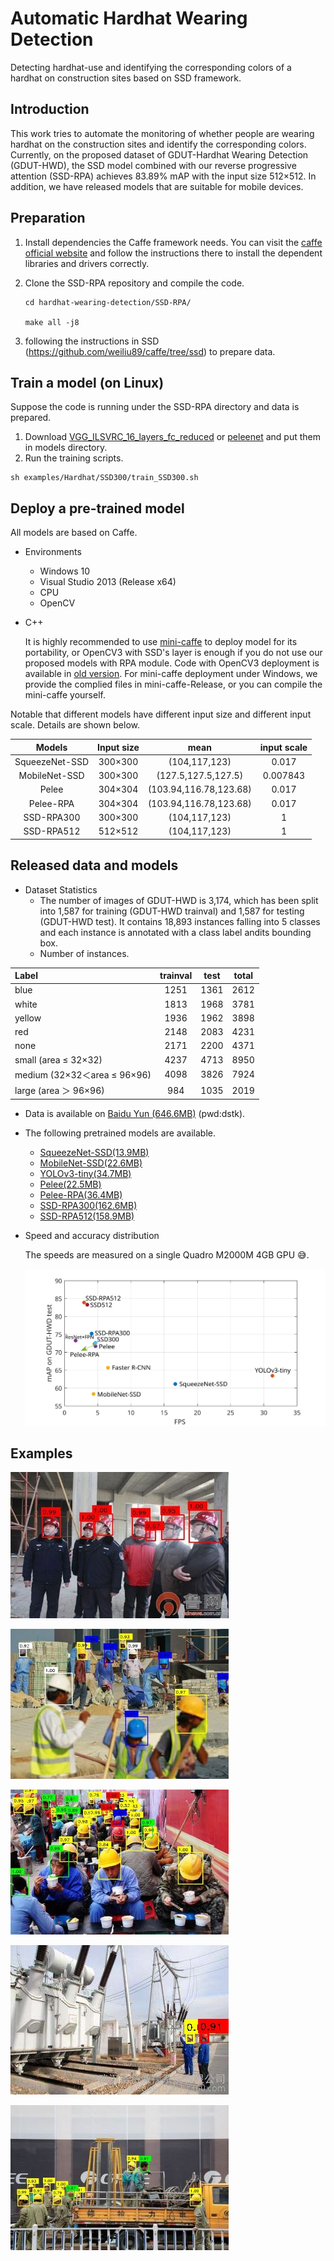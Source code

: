 # Automatic Hardhat Wearing Detection

Detecting hardhat-use and identifying the corresponding colors of a hardhat on construction sites based on SSD framework.

## Introduction

This work tries to automate the monitoring of whether people are wearing hardhat on the construction sites and identify the corresponding colors.  Currently,  on the proposed dataset of GDUT-Hardhat Wearing Detection (GDUT-HWD), the SSD model combined with our reverse progressive attention (SSD-RPA) achieves  83.89% mAP with the input size 512×512. In addition, we have released models that are suitable for mobile devices.

## Preparation

1. Install dependencies the Caffe framework needs. You can visit the [caffe official website](http://caffe.berkeleyvision.org/installation.html) and follow the instructions there to install the dependent libraries and drivers correctly.

2. Clone the SSD-RPA repository and compile the code.

   ```shell
   cd hardhat-wearing-detection/SSD-RPA/

   make all -j8
   ```

3. following the instructions in SSD (https://github.com/weiliu89/caffe/tree/ssd) to prepare data.

## Train a model (on Linux)

Suppose the code is running under the SSD-RPA directory and data is prepared.

1. Download [VGG_ILSVRC_16_layers_fc_reduced](https://pan.baidu.com/s/1qkj5TaR33FuaUtaIOuhMWA) or [peleenet](https://pan.baidu.com/s/1AXSvPpwClTMGKwKRFT9Tlg) and put them in models directory.
2. Run the training scripts.

```shell
sh examples/Hardhat/SSD300/train_SSD300.sh
```

## Deploy a pre-trained model

All models are based on Caffe.

- Environments
  - Windows 10
  - Visual Studio 2013 (Release x64)
  - CPU
  - OpenCV

- C++

  It is highly recommended to use [mini-caffe](https://github.com/luoyetx/mini-caffe) to deploy model for its portability, or OpenCV3 with SSD's layer is enough if you do not use our proposed models with RPA module.  Code with OpenCV3 deployment is available in [old version](https://github.com/wujixiu/helmet-detection/tree/master/old-version). For mini-caffe deployment under Windows, we provide the complied files in mini-caffe-Release, or you can compile the mini-caffe yourself.

Notable that different models have different input size and different input scale. Details are shown below.

|     Models     | Input size |          mean          | input scale |
| :------------: | :--------: | :--------------------: | :---------: |
| SqueezeNet-SSD |  300×300   |     (104,117,123)      |    0.017    |
| MobileNet-SSD  |  300×300   |  (127.5,127.5,127.5)   |  0.007843   |
|     Pelee      |  304×304   | (103.94,116.78,123.68) |    0.017    |
|   Pelee-RPA    |  304×304   | (103.94,116.78,123.68) |    0.017    |
|   SSD-RPA300   |  300×300   |     (104,117,123)      |      1      |
|   SSD-RPA512   |  512×512   |     (104,117,123)      |      1      |


## Released data and models

- Dataset Statistics
  - The number of images of GDUT-HWD is 3,174, which has been split into 1,587 for training (GDUT-HWD trainval) and 1,587 for testing (GDUT-HWD test). It contains 18,893 instances falling into 5 classes and each instance is annotated with a class label andits bounding box.
  - Number of instances.

| Label                        | trainval | test | total |
| :--------------------------- | :------: | :--: | :---: |
| blue                         |   1251   | 1361 | 2612  |
| white                        |   1813   | 1968 | 3781  |
| yellow                       |   1936   | 1962 | 3898  |
| red                          |   2148   | 2083 | 4231  |
| none                         |   2171   | 2200 | 4371  |
| small (area ≤ 32×32)         |   4237   | 4713 | 8950  |
| medium (32×32＜area ≤ 96×96) |   4098   | 3826 | 7924  |
| large (area ＞ 96×96)        |   984    | 1035 | 2019  |

- Data is available on [Baidu Yun (646.6MB)](https://pan.baidu.com/s/1_Jj56B05YpUv5iLB9JMb4g) (pwd:dstk).

- The following pretrained models are available.

  - [SqueezeNet-SSD(13.9MB)](https://pan.baidu.com/s/1a-ypwwkMpLO0jFtyepWEcw)
  - [MobileNet-SSD(22.6MB)](https://pan.baidu.com/s/1_bmNMwOi1MZf3bTfJRIhXQ)
  - [YOLOv3-tiny(34.7MB)](https://pan.baidu.com/s/1aWTnRsXMfzBQPK0w-piGPw)
  - [Pelee(22.5MB)](https://pan.baidu.com/s/15-YJAWIRTupFZnOXHwZfQA)
  - [Pelee-RPA(36.4MB)](https://pan.baidu.com/s/114AyAtf4YOaK6GFu6sLFJw)
  - [SSD-RPA300(162.6MB)](https://pan.baidu.com/s/1_igFVMLOiMfR-5QvVn6O3A)
  - [SSD-RPA512(158.9MB)](https://pan.baidu.com/s/1QZ0OJzaYlfpeRMM6pXDVgw)

- Speed and accuracy distribution

  The speeds are measured on a single Quadro M2000M 4GB GPU 😅.

  ![](results/fps_map.svg)

## Examples

![](imgs/00163.jpg)

![](imgs/00197.jpg)

![](imgs/00250.jpg)

![](imgs/00807.jpg)

![](imgs/00877.jpg)

